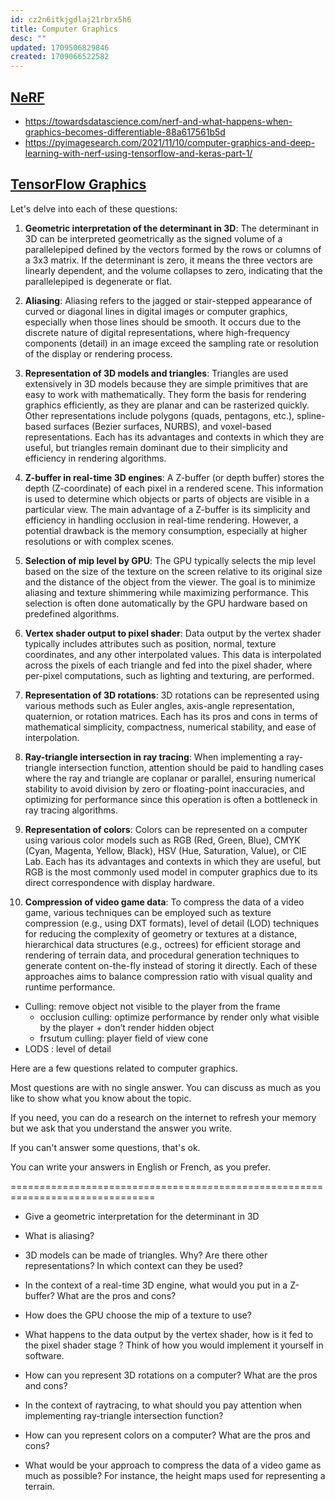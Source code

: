 ```yaml
---
id: cz2n6itkjgdlaj21rbrx5h6
title: Computer Graphics
desc: ""
updated: 1709506829846
created: 1709066522582
---
```


## [NeRF](https://www.matthewtancik.com/nerf)

- https://towardsdatascience.com/nerf-and-what-happens-when-graphics-becomes-differentiable-88a617561b5d
- https://pyimagesearch.com/2021/11/10/computer-graphics-and-deep-learning-with-nerf-using-tensorflow-and-keras-part-1/

## [TensorFlow Graphics](https://github.com/tensorflow/graphics/)

Let's delve into each of these questions:

1. **Geometric interpretation of the determinant in 3D**:
   The determinant in 3D can be interpreted geometrically as the signed volume of a parallelepiped defined by the vectors formed by the rows or columns of a 3x3 matrix. If the determinant is zero, it means the three vectors are linearly dependent, and the volume collapses to zero, indicating that the parallelepiped is degenerate or flat.

2. **Aliasing**:
   Aliasing refers to the jagged or stair-stepped appearance of curved or diagonal lines in digital images or computer graphics, especially when those lines should be smooth. It occurs due to the discrete nature of digital representations, where high-frequency components (detail) in an image exceed the sampling rate or resolution of the display or rendering process.

3. **Representation of 3D models and triangles**:
   Triangles are used extensively in 3D models because they are simple primitives that are easy to work with mathematically. They form the basis for rendering graphics efficiently, as they are planar and can be rasterized quickly. Other representations include polygons (quads, pentagons, etc.), spline-based surfaces (Bezier surfaces, NURBS), and voxel-based representations. Each has its advantages and contexts in which they are useful, but triangles remain dominant due to their simplicity and efficiency in rendering algorithms.

4. **Z-buffer in real-time 3D engines**:
   A Z-buffer (or depth buffer) stores the depth (Z-coordinate) of each pixel in a rendered scene. This information is used to determine which objects or parts of objects are visible in a particular view. The main advantage of a Z-buffer is its simplicity and efficiency in handling occlusion in real-time rendering. However, a potential drawback is the memory consumption, especially at higher resolutions or with complex scenes.

5. **Selection of mip level by GPU**:
   The GPU typically selects the mip level based on the size of the texture on the screen relative to its original size and the distance of the object from the viewer. The goal is to minimize aliasing and texture shimmering while maximizing performance. This selection is often done automatically by the GPU hardware based on predefined algorithms.

6. **Vertex shader output to pixel shader**:
   Data output by the vertex shader typically includes attributes such as position, normal, texture coordinates, and any other interpolated values. This data is interpolated across the pixels of each triangle and fed into the pixel shader, where per-pixel computations, such as lighting and texturing, are performed.

7. **Representation of 3D rotations**:
   3D rotations can be represented using various methods such as Euler angles, axis-angle representation, quaternion, or rotation matrices. Each has its pros and cons in terms of mathematical simplicity, compactness, numerical stability, and ease of interpolation.

8. **Ray-triangle intersection in ray tracing**:
   When implementing a ray-triangle intersection function, attention should be paid to handling cases where the ray and triangle are coplanar or parallel, ensuring numerical stability to avoid division by zero or floating-point inaccuracies, and optimizing for performance since this operation is often a bottleneck in ray tracing algorithms.

9. **Representation of colors**:
   Colors can be represented on a computer using various color models such as RGB (Red, Green, Blue), CMYK (Cyan, Magenta, Yellow, Black), HSV (Hue, Saturation, Value), or CIE Lab. Each has its advantages and contexts in which they are useful, but RGB is the most commonly used model in computer graphics due to its direct correspondence with display hardware.

10. **Compression of video game data**:
    To compress the data of a video game, various techniques can be employed such as texture compression (e.g., using DXT formats), level of detail (LOD) techniques for reducing the complexity of geometry or textures at a distance, hierarchical data structures (e.g., octrees) for efficient storage and rendering of terrain data, and procedural generation techniques to generate content on-the-fly instead of storing it directly. Each of these approaches aims to balance compression ratio with visual quality and runtime performance.

- Culling: remove object not visible to the player from the frame
  - occlusion culling: optimize performance by render only what visible by the player + don’t render hidden object
  - frsutum culling: player field of view cone
- LODS : level of detail

Here are a few questions related to computer graphics.

Most questions are with no single answer. You can discuss as much as you like
to show what you know about the topic.

If you need, you can do a research on the internet to refresh your memory but
we ask that you understand the answer you write.

If you can't answer some questions, that's ok.

You can write your answers in English or French, as you prefer.

===============================================================================

- Give a geometric interpretation for the determinant in 3D

- What is aliasing?

- 3D models can be made of triangles. Why? Are there other representations? In
  which context can they be used?

- In the context of a real-time 3D engine, what would you put in a Z-buffer?
  What are the pros and cons?

- How does the GPU choose the mip of a texture to use?

- What happens to the data output by the vertex shader, how is it fed to the
  pixel shader stage ? Think of how you would implement it yourself
  in software.

- How can you represent 3D rotations on a computer? What are the pros and cons?

- In the context of raytracing, to what should you pay attention when
  implementing ray-triangle intersection function?

- How can you represent colors on a computer? What are the pros and cons?

- What would be your approach to compress the data of a video game as much as
  possible? For instance, the height maps used for representing a terrain.
